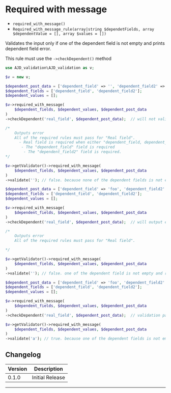 # Required with message

- `required_with_message()`
- `Required_with_message_rule(array|string $dependetFields, array $dependentValue = [], array $values = [])`

Validates the input only if one of the dependent field is not empty and prints dependent field error.

This rule must use the `->checkDependent()` method

```php
use AJD_validation\AJD_validation as v;

$v = new v;

$dependent_post_data = ['dependent_field' => '', 'dependent_field2' => '', 'real_field' => ''];
$dependent_fields = ['dependent_field', 'dependent_field2'];
$dependent_values = [];

$v->required_with_message(
	$dependent_fields, $dependent_values, $dependent_post_data
)
->checkDependent('real_field', $dependent_post_data);  // will not validate because none of the dependent fields is not empty.

/*
	Outputs error
	All of the required rules must pass for "Real field".
	  - Real field is required when either "dependent_field, dependent_field2" is present. 
	   - The "dependent_field" field is required
	    - The "dependent_field2" field is required. 
*/

$v->getValidator()->required_with_message(
	$dependent_fields, $dependent_values, $dependent_post_data
)
->validate(''); // false. because none of the dependent fields is not empty.

$dependent_post_data = ['dependent_field' => 'foo', 'dependent_field2' => '', 'real_field' => ''];
$dependent_fields = ['dependent_field', 'dependent_field2'];
$dependent_values = [];

$v->required_with_message(
	$dependent_fields, $dependent_values, $dependent_post_data
)
->checkDependent('real_field', $dependent_post_data);  // will output error because one of the dependent fields is not empty and real field is empty.

/*
	Outputs error
	All of the required rules must pass for "Real field".

*/

$v->getValidator()->required_with_message(
	$dependent_fields, $dependent_values, $dependent_post_data
)
->validate(''); // false. one of the dependent field is not empty and real field is empty.

$dependent_post_data = ['dependent_field' => 'foo', 'dependent_field2' => '', 'real_field' => 'a'];
$dependent_fields = ['dependent_field', 'dependent_field2'];
$dependent_values = [];

$v->required_with_message(
	$dependent_fields, $dependent_values, $dependent_post_data
)
->checkDependent('real_field', $dependent_post_data);  // validation passes because one of the dependent fields is not empty and real field is not empty.

$v->getValidator()->required_with_message(
	$dependent_fields, $dependent_values, $dependent_post_data
)
->validate('a'); // true. because one of the dependent fields is not empty and real field is not empty.

```

## Changelog

Version | Description
--------|-------------
  0.1.0 | Initial Release

***
